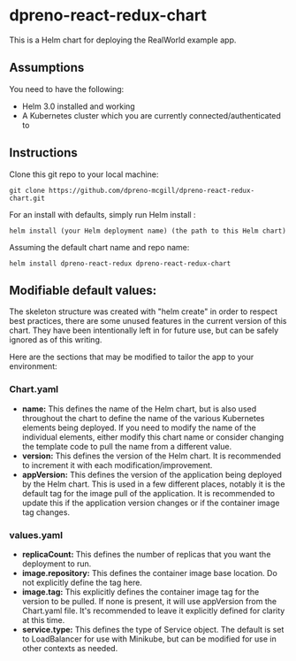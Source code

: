 # dpreno-react-redux-chart
This is a Helm chart for deploying the RealWorld example app.


## Assumptions
You need to have the following:
* Helm 3.0 installed and working
* A Kubernetes cluster which you are currently connected/authenticated to
## Instructions
Clone this git repo to your local machine:
 
``` git clone https://github.com/dpreno-mcgill/dpreno-react-redux-chart.git ```

For an install with defaults, simply run Helm install :
 
``` helm install (your Helm deployment name) (the path to this Helm chart) ```
 
Assuming the default chart name and repo name:
 
``` helm install dpreno-react-redux dpreno-react-redux-chart ```

## Modifiable default values:
The skeleton structure was created with "helm create" in order to respect best practices, there are some unused features in the current version of this chart. They have been intentionally left in for future use, but can be safely ignored as of this writing.
 
Here are the sections that may be modified to tailor the app to your environment:
### Chart.yaml
* **name:** This defines the name of the Helm chart, but is also used throughout the chart to define the name of the various Kubernetes elements being deployed. If you need to modify the name of the individual elements, either modify this chart name or consider changing the template code to pull the name from a different value.
* **version:** This defines the version of the Helm chart. It is recommended to increment it with each modification/improvement.
* **appVersion:** This defines the version of the application being deployed by the Helm chart. This is used in a few different places, notably it is the default tag for the image pull of the application. It is recommended to update this if the application version changes or if the container image tag changes.

### values.yaml
* **replicaCount:** This defines the number of replicas that you want the deployment to run.
* **image.repository:** This defines the container image base location. Do not explicitly define the tag here.
* **image.tag:** This explicitly defines the container image tag for the version to be pulled. If none is present, it will use appVersion from the Chart.yaml file. It's recommended to leave it explicitly defined for clarity at this time.
* **service.type:** This defines the type of Service object. The default is set to LoadBalancer for use with Minikube, but can be modified for use in other contexts as needed.
